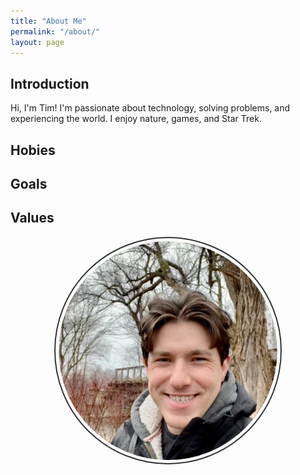 ```yaml
---
title: "About Me"
permalink: "/about/"
layout: page
---
```


<style>  
    .rounded-image {
        border-radius: 50%;
        border: 2px solid #333;
        padding: 5px;
        width: 350px;
        height: 350px;
        display: block;
        object-fit: cover;
        max-width: 100%; /* Ensure the image doesn't exceed its natural width */
    }
</style>

## Introduction

Hi, I'm Tim! I'm passionate about technology, solving problems, and experiencing the world. I enjoy nature, games, and Star Trek.

## Hobies

## Goals

## Values



<div style="display: flex; justify-content: center; align-items: center;">
    <img src="/assets/images/nautre.jpeg" class="rounded-image"/>
</div>


